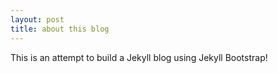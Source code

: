 ```yaml
---
layout: post
title: about this blog
---
```


This is an attempt to build a Jekyll blog using Jekyll Bootstrap!